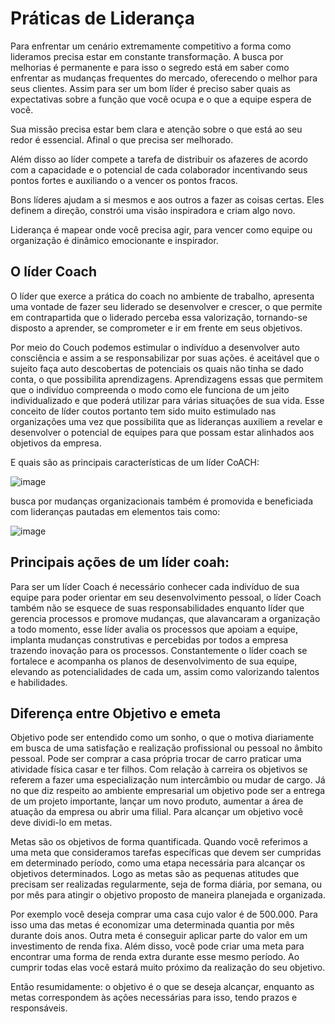 # Práticas de Liderança

Para enfrentar um cenário extremamente competitivo a forma como lideramos precisa estar em constante transformação. A busca por melhorias é permanente e para isso o segredo está em saber como enfrentar as mudanças frequentes do mercado, oferecendo o melhor para seus clientes. Assim para ser um bom líder é preciso saber quais as expectativas sobre a função que você ocupa e o que a equipe espera de você.

Sua missão precisa estar bem clara e atenção sobre o que está ao seu redor é essencial. Afinal o que precisa ser melhorado.

Além disso ao líder compete a tarefa de distribuir os afazeres de acordo com a capacidade e o potencial de cada colaborador incentivando seus pontos fortes e auxiliando o a vencer os pontos fracos.

Bons líderes ajudam a si mesmos e aos outros a fazer as coisas certas. Eles definem a direção, constrói uma visão inspiradora e criam algo novo.

Liderança é mapear onde você precisa agir, para vencer como equipe ou organização é dinâmico emocionante e inspirador.

## O líder Coach

O líder que exerce a prática do coach no ambiente de trabalho, apresenta uma vontade de fazer seu liderado se desenvolver e crescer, o que permite em contrapartida que o liderado perceba essa valorização, tornando-se disposto a aprender, se comprometer e ir em frente em seus objetivos.

Por meio do Couch podemos estimular o indivíduo a desenvolver auto consciência e assim a se responsabilizar por suas ações. é aceitável que o sujeito faça auto descobertas de potenciais os quais não tinha se dado conta, o que possibilita aprendizagens. Aprendizagens essas que permitem que o indivíduo compreenda o modo como ele funciona de um jeito individualizado e que poderá utilizar para várias situações de sua vida. Esse conceito de líder coutos portanto tem sido muito estimulado nas organizações uma vez que possibilita que as lideranças auxiliem a revelar e desenvolver o potencial de equipes para que possam estar alinhados aos objetivos da empresa.

E quais são as principais características de um líder CoACH:

![image](https://user-images.githubusercontent.com/52088444/236550922-b71d313d-8973-422e-9cdb-204280d5754d.png)

busca por mudanças organizacionais também é promovida e beneficiada com lideranças pautadas em elementos tais como:

![image](https://user-images.githubusercontent.com/52088444/236551240-d84cbf00-2986-4232-8c60-830cd4603f45.png)

## Principais ações de um líder coah:

Para ser um líder Coach é necessário conhecer cada indivíduo de sua equipe para poder orientar em seu desenvolvimento pessoal, o líder Coach também não se esquece de suas responsabilidades enquanto líder que gerencia processos e promove mudanças, que alavancaram a organização a todo momento, esse líder avalia os processos que apoiam a equipe, implanta mudanças construtivas e percebidas por todos a empresa trazendo inovação para os processos. Constantemente o líder coach se fortalece e acompanha os planos de desenvolvimento de sua equipe, elevando as potencialidades de cada um, assim como valorizando talentos e habilidades.


## Diferença entre Objetivo e emeta

Objetivo pode ser entendido como um sonho, o que o motiva diariamente em busca de uma satisfação e realização profissional ou pessoal no âmbito pessoal. Pode ser comprar a casa própria trocar de carro praticar uma atividade física casar e ter filhos. Com relação à carreira os objetivos se referem a fazer uma especialização num intercâmbio ou mudar de cargo. Já no que diz respeito ao ambiente empresarial um objetivo pode ser a entrega de um projeto importante, lançar um novo produto, aumentar a área de atuação da empresa ou abrir uma filial. Para alcançar um objetivo você deve dividi-lo em metas. 

Metas são os objetivos de forma quantificada. Quando você referimos a uma meta que consideramos tarefas específicas que devem ser cumpridas em determinado período, como uma etapa necessária para alcançar os objetivos determinados. Logo as metas são as pequenas atitudes que precisam ser realizadas regularmente, seja de forma diária, por semana, ou por mês para atingir o objetivo proposto de maneira planejada e organizada.

Por exemplo você deseja comprar uma casa cujo valor é de 500.000. Para isso uma das metas é economizar uma determinada quantia por mês durante dois anos. Outra meta é conseguir aplicar parte do valor em um investimento de renda fixa. Além disso, você pode criar uma meta para encontrar uma forma de renda extra durante esse mesmo período. Ao cumprir todas elas você estará muito próximo da realização do seu objetivo.

Então resumidamente: o objetivo é o que se deseja alcançar, enquanto as metas correspondem às ações necessárias para isso, tendo prazos e responsáveis.





